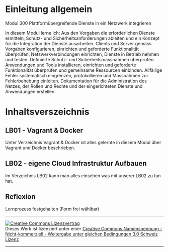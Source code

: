 # Einleitung allgemein
Modul 300 Plattformübergreifende Dienste in ein Netzwerk integrieren

In diesem Modul lerne ich:
Aus den Vorgaben die erforderlichen Dienste ermitteln, Schutz- und Sicherheitsanforderungen ableiten und ein Konzept für die Integration der Dienste ausarbeiten.
Clients und Server gemäss Vorgaben konfigurieren, einrichten und geforderte Funktionalität überprüfen.
Netzwerkverbindungen einrichten, Dienste in Betrieb nehmen und testen. Definierte Schutz- und Sicherheitsmassnahmen überprüfen.
Anwendungen und Tools installieren, einrichten und geforderte Funktionalität überprüfen und gemeinsame Ressourcen einbinden.
Allfällige Fehler systematisch eingrenzen, protokollieren und Massnahmen zur Fehlerbehebung einleiten.
Dokumentation für die Administration des Netzes, der Rollen und Rechte und der eingerichteten Dienste und Anwendungen erstellen.

# Inhaltsverszeichnis

## LB01 - Vagrant & Docker
Unter Verzeichnis Vagrant & Docker ist alles gelernte in diesem Modul über Vagrant und Docker beschrieben. 

## LB02 - eigene Cloud Infrastruktur Aufbauen
Im Verzeichnis LB02 kann man alles einsehen was mit unserer LB02 zu tun hat.

## Reflexion
Lernprozess festgehalten (Form frei wählbar)


- - -
<a rel="license" href="http://creativecommons.org/licenses/by-nc-sa/3.0/ch/"><img alt="Creative Commons Lizenzvertrag" style="border-width:0" src="https://i.creativecommons.org/l/by-nc-sa/3.0/ch/88x31.png" /></a><br />Dieses Werk ist lizenziert unter einer <a rel="license" href="http://creativecommons.org/licenses/by-nc-sa/3.0/ch/">Creative Commons Namensnennung - Nicht-kommerziell - Weitergabe unter gleichen Bedingungen 3.0 Schweiz Lizenz</a>

- - -
